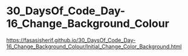 # 30_DaysOf_Code_Day-16_Change_Background_Colour
https://fasasisherif.github.io/30_DaysOf_Code_Day-16_Change_Background_Colour/Initial_Change_Color_Background.html
